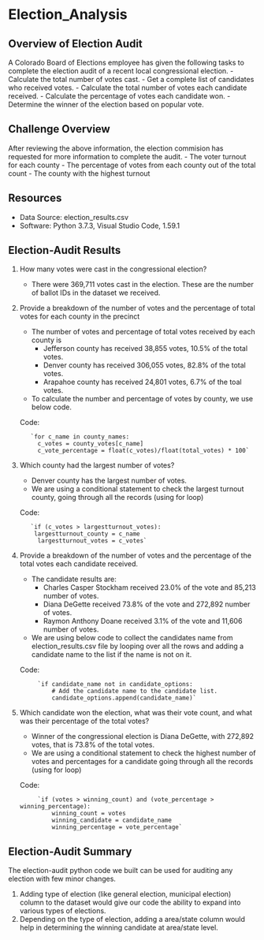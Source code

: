 # Election_Analysis

## Overview of Election Audit
A Colorado Board of Elections employee has given the following tasks to complete the election audit of a recent local congressional election.
    - Calculate the total number of votes cast.
    - Get a complete list of candidates who received votes.
    - Calculate the total number of votes each candidate received.
    - Calculate the percentage of votes each candidate won.
    - Determine the winner of the election based on popular vote.

## Challenge Overview
After reviewing the above information, the election commision has requested for more information to complete the audit.
    - The voter turnout for each county
    - The percentage of votes from each county out of the total count
    - The county with the highest turnout

## Resources
- Data Source: election_results.csv
- Software: Python 3.7.3, Visual Studio Code, 1.59.1

## Election-Audit Results

1. How many votes were cast in the congressional election?
    - There were 369,711 votes cast in the election. These are the number of ballot IDs in the dataset we received.
    
2. Provide a breakdown of the number of votes and the percentage of total votes for each county in the precinct
    - The number of votes and percentage of total votes received by each county is
        * Jefferson county has received 38,855 votes, 10.5% of the total votes.
        * Denver county has received 306,055 votes, 82.8% of the total votes.
        * Arapahoe county has received 24,801 votes, 6.7% of the toal votes.
    - To calculate the number and percentage of votes by county, we use below code.
    
    Code:      
    
          `for c_name in county_names:
            c_votes = county_votes[c_name]
            c_vote_percentage = float(c_votes)/float(total_votes) * 100`


3. Which county had the largest number of votes?
    -  Denver county has the largest number of votes.
    - We are using a conditional statement to check the largest turnout county, going through all the records (using for loop)
    
    Code:
        
          `if (c_votes > largestturnout_votes):   
           largestturnout_county = c_name
            largestturnout_votes = c_votes`

4. Provide a breakdown of the number of votes and the percentage of the total votes each candidate received.

    - The candidate results are:
        * Charles Casper Stockham received 23.0% of the vote and 85,213 number of votes.
        * Diana DeGette received 73.8% of the vote and 272,892 number of votes.
        * Raymon Anthony Doane received 3.1% of the vote and 11,606 number of votes.
    - We are using below code to collect the candidates name from election_results.csv file by looping over all the rows and adding a candidate name to the list if the name is not on it.
    
    Code:
    
            `if candidate_name not in candidate_options:
                # Add the candidate name to the candidate list.
                candidate_options.append(candidate_name)`        
        
5. Which candidate won the election, what was their vote count, and what was their percentage of the total votes?
    - Winner of the congressional election is Diana DeGette, with 272,892 votes, that is 73.8% of the total votes.
    - We are using a conditional statement to check the highest number of votes and percentages for a candidate going through all the records (using for loop) 
    
    Code:
    
            `if (votes > winning_count) and (vote_percentage > winning_percentage):
                winning_count = votes
                winning_candidate = candidate_name
                winning_percentage = vote_percentage`

## Election-Audit Summary

The election-audit python code we built can be used for auditing any election with few minor changes.
1. Adding type of election (like general election, municipal election) column to the dataset would give our code the ability to expand into various types of elections. 
2. Depending on the type of election, adding a area/state column would help in determining the winning candidate at area/state level.


